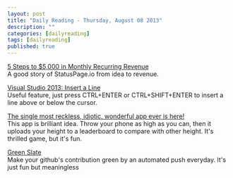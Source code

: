 ```yaml
---
layout: post
title: "Daily Reading - Thursday, August 08 2013"
description: ""
categories: [dailyreading]
tags: [dailyreading]
published: true
---
```


[5 Steps to $5,000 in Monthly Recurring Revenue](http://blog.statuspage.io/5-steps-to-5000-in-monthly-recurring-revenue)  
A good story of StatusPage.io from idea to revenue.

[Visual Studio 2013: Insert a Line](http://blogs.msdn.com/b/zainnab/archive/2013/08/07/visual-studio-2013-insert-a-line.aspx)  
Useful feature, just press CTRL+ENTER or CTRL+SHIFT+ENTER to insert a line above or below the cursor.

[The single most reckless, idiotic, wonderful app ever is here!](http://www.thevine.com.au/life/tech/the-single-most-reckless-idiotic-wonderful-app-ever-is-here/)  
This app is brilliant idea. Throw your phone as high as you can, then it uploads your height to a leaderboard to compare with other height. It's thrilled game, but it's fun.

<!--break-->

[Green Slate](https://github.com/Mamady/green-slate)  
Make your github's contribution green by an automated push everyday. It's just fun but meaningless


